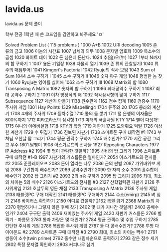 # lavida.us
lavida.us 문제 풀이

학부 전공 1학년 때 쓴 코드임을 감안하고 봐주세요 'ㅁ'

Solved Problem List ( 115 problems )
1000 A+B 1002 URI decoding 
1005 존 류의 금고 
1006 이놈의 시간표 
1007 납세의 의무 
1008 문자열 암호화 
1009 복소수의 곱셈 
1020 화이트 데이 
1022 돈 심은데 돈난다. 
1024 추(追)우(牛) 
1027 1부터 N까지의 합 구하기 1 
1037 용돈 기입장 
1038 자물쇠 열기 
1039 존 류의 관찰일기Ⅰ 
1040 류주의 매점투어Ⅰ 
1041 Kimgori's Factorial 
1042 Ryuju의 식사 모임 
1043 Sum of Sum 
1044 소수 구하기 I 
1045 소수 구하기 II 
1046 숫자 야구 게임 
1048 평범한 놈 찾기 
1060 Ryuju는 영어를 싫어해 
1062 소수 구하기 III 
1068 Matrix의 합 
1080 Transposing A Matrix 
1082 숫자의 합 구하기 1 
1086 최대공약수 구하기 1 
1087 최대 공약수 구하기 2 
1091 이차 방정식의 해 
1092 직각삼각형의 넓이 구하기 
1117 Subsequence 
1127 계산기 만들기 
1138 원수관계 
1162 점수 집계 
1169 검증수 
1170 주사위 게임 
1301 Hay Points 
1329 Mispelling4 
1704 류주와 20 
1705 콩라의 계산기 
1708 4개의 주사위 
1709 등차수열 
1710 콩의 돌 쌓기 
1711 털 은행의 이자율은 800%까지 
1712 피타고라스의 삼각형 
1713 미래의 국흘사원 KTY 
1714 별이 다섯개! 
1715 여니의 아메바실험 
1718 KTY의 학점 
1719 자판기 
1725 도와줘요 턱털 
1726 이상한 계산기 
1729 수 뒤집기 
1736 진보된 자판기 
1738 스마트폰 구매 대작전 #1 
1743 부처님 오신날 탑 그리기 
1744 평균 관객수 구하기 
1745 배수인가? 
1770 시간 공간 그리고 우주 
1801 달팽이 
1908 아스가르드의 전사들 
1927 Repeating Characters 
1977 IP Address #2 
1994 몇 명이 관람한 것일까? 
1995 신비의 탑 그리기 
1996 스마트폰 구매 대작전 #1-B 
1997 자판기의 거스름돈은 얼마인가? 
2054 아스가르드의 전사들 #2 
2055 준플레이오프 
2083 돈이 열리는 나무 
2086 근의 판별 
2087 가위바위보 게임 
2088 구간합이 배수인가? 
2089 공약수인가? 
2090 한 자리 소수 
2091 홀수합이 배수인가 
2092 탑 그리기 #2 
2093 2의 n승 구하기 
2095 탑 그리기 
2096 최대, 최소의 차이는 5의 배수? 
2126 아스가르드의 전사들 #3 
2127 산학협력관 자판기 
2128 주사위게임 
2131 호날두의 영문 채점 
2133 Transposing A Matrix 
2136 주사위 게임 
2138 태블릿PC 구매 대작전 
2141 태블릿PC 구매하기 
2144 수소(emirp) 
2145 벼 심기 
2146 바이러스 확인하기 
2150 어디로 갔을까? 
2162 복권 긁기 
2368 Matrix의 차 
2370 평범하거나 그렇지 않은 후배 찾기 
2402 몇 대가 지나간 것일까? 
2403 공배수인가? 
2404 구구단 출력 
2406 재미있는 주사위 게임 
2420 자판기 거스름돈 
2766 별 찍기 - 마름모 
2783 통과 차량은 몇 대인가? 
2784 평균 관객수 및 수입 구하기 
2785 간단한 주사위 게임 
2786 복잡한 주사위 게임 
2787 둘 다 공배수인가? 
2788 투명 다이아몬드 #2 
2789 스마트폰 구매 대작전 #3 
2790 최대, 최소의 차이는 짝수? 
2791 쌍둥이 소수(twin prime) 
2792 홀수만 내림차순으로 출력하기 
2793 같은 정수 세기 
2802 특정 문자열 확인하기 
2803 커피나무 심기
